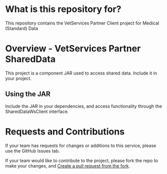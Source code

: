 # What is this repository for?

This repository contains the VetServices Partner Client project for Medical (Standard) Data

# Overview - VetServices Partner SharedData

This project is a component JAR used to access shared data. Include it in your project.

## Using the JAR
Include the JAR in your dependencies, and access functionality through the SharedDataWsClient interface.

# Requests and Contributions

If your team has requests for changes or additions to this service, please use the GitHub Issues tab.

If your team would like to contribute to the project, please fork the repo to make your changes, and [Create a pull request from the fork](https://help.github.com/articles/creating-a-pull-request-from-a-fork/).
